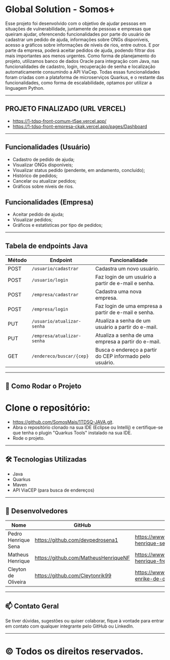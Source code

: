 # Global Solution - Somos+

Esse projeto foi desenvolvido com o objetivo de ajudar pessoas em situações de vulnerabilidade, juntamente de pessoas e empresas que queiram ajudar, oferencendo funcionalidades por parte do usuário de cadastrar um pedido de ajuda, informações sobre ONGs disponíveis, acesso a gráficos sobre informações de níveis de rios, entre outros. E por parte da empresa, poderá aceitar pedidos de ajuda, podendo filtrar dos mais importantes aos menos urgentes. Como forma de planejamento do projeto, utilizamos banco de dados Oracle para integração com Java, nas funcionalidades de cadastro, login, recuperação de senha e localização automaticamente consumindo a API ViaCep. Todas essas funcionalidades foram criadas com a plataforma de microserviços Quarkus, e o restante das funcionalidades, como forma de escalabilidade, optamos por utilizar a linguagem Python. 

---

## PROJETO FINALIZADO (URL VERCEL)
- https://1-tdsq-front-comum-t5ae.vercel.app/
- https://1-tdsq-front-empresa-ckak.vercel.app/pages/Dashboard

---

## Funcionalidades (Usuário)
- Cadastro de pedido de ajuda;
- Visualizar ONGs disponíveis;
- Visualizar status pedido (pendente, em andamento, concluído);
- Histórico de pedidos;
- Cancelar ou atualizar pedidos;
- Gráficos sobre níveis de rios.

## Funcionalidades (Empresa)
- Aceitar pedido de ajuda;
- Visualizar pedidos;
- Gráficos e estatísticas por tipo de pedidos;

---

## Tabela de endpoints Java

| Método | Endpoint                                   | Funcionalidade                                                   |
|--------|--------------------------------------------|------------------------------------------------------------------|
| POST   | `/usuario/cadastrar`                       | Cadastra um novo usuário.                                       |
| POST   | `/usuario/login`                           | Faz login de um usuário a partir de e-mail e senha.             |
| POST   | `/empresa/cadastrar`                       | Cadastra uma nova empresa.                                      |
| POST   | `/empresa/login`                           | Faz login de uma empresa a partir de e-mail e senha.            |
| PUT    | `/usuario/atualizar-senha`                 | Atualiza a senha de um usuário a partir do e-mail.              |
| PUT    | `/empresa/atualizar-senha`                 | Atualiza a senha de uma empresa a partir do e-mail.             |
| GET    | `/endereco/buscar/{cep}`                   | Busca o endereço a partir do CEP informado pelo usuário.        |

---

## 🚀 Como Rodar o Projeto

# Clone o repositório:
- https://github.com/SomosMais/1TDSQ-JAVA.git.
- Abra o repositório clonado na sua IDE (Eclipse ou Intellij) e certifique-se que tenha o plugin "Quarkus Tools" instalado na sua IDE.
- Rode o projeto.

---

## 🛠️ Tecnologias Utilizadas
- Java
- Quarkus
- Maven
- API ViaCEP (para busca de endereços)

---

## 👥 Desenvolvedores

| Nome                | GitHub                                           | LinkedIn                                                  | Função                  |
|---------------------|--------------------------------------------------|-----------------------------------------------------------|-------------------------|
| Pedro Henrique Sena | https://github.com/devpedrosena1                 | https://www.linkedin.com/in/pedro-henrique-sena/          | Desenvolvedor           |
| Matheus Henrique    | https://github.com/MatheusHenriqueNF             | https://www.linkedin.com/in/matheus-henrique-freitas/     | Desenvolvedor           |
| Cleyton de Oliveira | https://github.com/Cleytonrik99                  | https://www.linkedin.com/in/cleyton-enrike-de-oliveira99/ | Desenvolvedor           |

---

## 📫 Contato Geral

Se tiver dúvidas, sugestões ou quiser colaborar, fique à vontade para entrar em contato com qualquer integrante pelo GitHub ou LinkedIn.


---

# &copy; Todos os direitos reservados.
